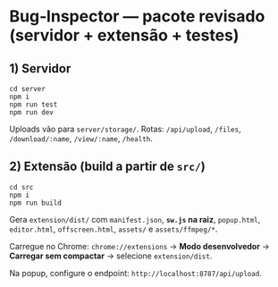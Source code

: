# Bug‑Inspector — pacote revisado (servidor + extensão + testes)

## 1) Servidor
```
cd server
npm i
npm run test
npm run dev
```
Uploads vão para `server/storage/`. Rotas: `/api/upload`, `/files`, `/download/:name`, `/view/:name`, `/health`.

## 2) Extensão (build a partir de `src/`)
```
cd src
npm i
npm run build
```
Gera `extension/dist/` com `manifest.json`, **`sw.js` na raiz**, `popup.html`, `editor.html`, `offscreen.html`, `assets/` e `assets/ffmpeg/*`.

Carregue no Chrome: `chrome://extensions` → **Modo desenvolvedor** → **Carregar sem compactar** → selecione `extension/dist`.

Na popup, configure o endpoint: `http://localhost:8787/api/upload`.
